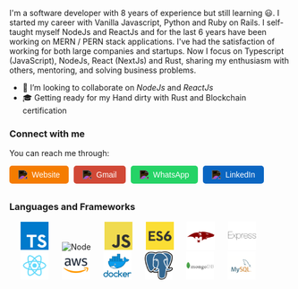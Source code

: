 I'm a software developer with 8 years of experience but still learning 😃. I started my career with Vanilla Javascript, Python and Ruby on Rails. I self-taught myself NodeJs and ReactJs and for the last 6 years have been working on MERN / PERN stack applications. I've had the satisfaction of working for both large companies and startups. Now I focus on Typescript (JavaScript), NodeJs, React (NextJs) and Rust, sharing my enthusiasm with others, mentoring, and solving business problems.

- 🌱  I’m looking to collaborate on *NodeJs* and *ReactJs* 
- 🎓  Getting ready for my Hand dirty with Rust and Blockchain certification 

### Connect with me

<p>You can reach me through:</p>

<a href="https://your-website.com" style="text-decoration: none;">
  <button style="background-color: #F57C00; color: white; border: none; padding: 8px 16px; font-size: 14px; border-radius: 5px; margin-right: 5px; display: inline-flex; align-items: center;">
    <img alt="Website" src="https://cdn.jsdelivr.net/npm/simple-icons@v3/icons/internetarchive.svg" width="16" height="16" style="filter: invert(100%); margin-right: 8px;">
    Website
  </button>
</a>

<a href="mailto:imranhp313@gmail.com" style="text-decoration: none;">
  <button style="background-color: #D14836; color: white; border: none; padding: 8px 16px; font-size: 14px; border-radius: 5px; margin-right: 5px; display: inline-flex; align-items: center;">
    <img alt="Gmail" src="https://cdn.jsdelivr.net/npm/simple-icons@v3/icons/gmail.svg" width="16" height="16" style="filter: invert(100%); margin-right: 8px;">
    Gmail
  </button>
</a>

<a href="https://wa.me/923098500753" style="text-decoration: none;">
  <button style="background-color: #25D366; color: white; border: none; padding: 8px 16px; font-size: 14px; border-radius: 5px; margin-right: 5px; display: inline-flex; align-items: center;">
    <img alt="WhatsApp" src="https://cdn.jsdelivr.net/npm/simple-icons@v3/icons/whatsapp.svg" width="16" height="16" style="filter: invert(100%); margin-right: 8px;">
    WhatsApp
  </button>
</a>

<a href="https://www.linkedin.com/in/muhammad-imran-haider-9277a375/" style="text-decoration: none;">
  <button style="background-color: #0A66C2; color: white; border: none; padding: 8px 16px; font-size: 14px; border-radius: 5px; display: inline-flex; align-items: center;">
    <img alt="LinkedIn" src="https://cdn.jsdelivr.net/npm/simple-icons@v3/icons/linkedin.svg" width="16" height="16" style="filter: invert(100%); margin-right: 8px;">
    LinkedIn
  </button>
</a>





### Languages and Frameworks

<div>
<img alt="Typescript" height="50" width="50" style="margin-left: 20px;" src="https://raw.githubusercontent.com/github/explore/80688e429a7d4ef2fca1e82350fe8e3517d3494d/topics/typescript/typescript.png" /> 
<img alt="Node" height="50" width="50" style="margin-left: 20px;" src="https://raw.githubusercontent.com/github/explore/80688e429a7d4ef2fca1e82350fe8e3517d3494d/topics/node/node.png" /> 
<img alt="JavaScript" height="50" width="50" style="margin-left: 20px;" src="https://raw.githubusercontent.com/github/explore/80688e429a7d4ef2fca1e82350fe8e3517d3494d/topics/javascript/javascript.png"/>
<img alt="ES6" height="50" width="50" style="margin-left: 20px;" src="https://raw.githubusercontent.com/github/explore/80688e429a7d4ef2fca1e82350fe8e3517d3494d/topics/es6/es6.png"/>
<img alt="Mongoose" height="50" width="50" style="margin-left: 20px;" src="https://raw.githubusercontent.com/github/explore/80688e429a7d4ef2fca1e82350fe8e3517d3494d/topics/mongoose/mongoose.png"/>
<img alt="Express" height="50" width="50" style="margin-left: 20px;" src="https://raw.githubusercontent.com/github/explore/80688e429a7d4ef2fca1e82350fe8e3517d3494d/topics/express/express.png"/> 
<img alt="React" height="50" width="50" style="margin-left: 20px;" src="https://raw.githubusercontent.com/github/explore/80688e429a7d4ef2fca1e82350fe8e3517d3494d/topics/react/react.png"/>
<img alt="AWS" height="50" width="50" style="margin-left: 20px;" src="https://raw.githubusercontent.com/github/explore/80688e429a7d4ef2fca1e82350fe8e3517d3494d/topics/aws/aws.png"/>
<img alt="Docker" height="50" width="50" style="margin-left: 20px;" src="https://raw.githubusercontent.com/github/explore/80688e429a7d4ef2fca1e82350fe8e3517d3494d/topics/docker/docker.png" />
<img alt="PostgreSql" height="50" width="50" style="margin-left: 20px;" src="https://raw.githubusercontent.com/github/explore/80688e429a7d4ef2fca1e82350fe8e3517d3494d/topics/postgresql/postgresql.png"/>
<img alt="MongoDb" height="50" width="50" style="margin-left: 20px;" src="https://raw.githubusercontent.com/github/explore/80688e429a7d4ef2fca1e82350fe8e3517d3494d/topics/mongodb/mongodb.png" />
<img alt="MySql" height="50" width="50" style="margin-left: 20px;" src="https://raw.githubusercontent.com/github/explore/80688e429a7d4ef2fca1e82350fe8e3517d3494d/topics/mysql/mysql.png" />
</div>
